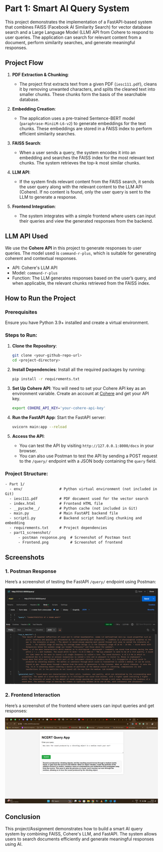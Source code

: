 
# Part 1: Smart AI Query System

This project demonstrates the implementation of a FastAPI-based system that combines FAISS (Facebook AI Similarity Search) for vector database search and a Large Language Model (LLM) API from Cohere to respond to user queries. The application can search for relevant content from a document, perform similarity searches, and generate meaningful responses.

## Project Flow

1. **PDF Extraction & Chunking**:
   - The project first extracts text from a given PDF (`iesc111.pdf`), cleans it by removing unwanted characters, and splits the cleaned text into smaller chunks. These chunks form the basis of the searchable database.

2. **Embedding Creation**:
   - The application uses a pre-trained Sentence-BERT model (`paraphrase-MiniLM-L6-v2`) to generate embeddings for the text chunks. These embeddings are stored in a FAISS index to perform efficient similarity searches.

3. **FAISS Search**:
   - When a user sends a query, the system encodes it into an embedding and searches the FAISS index for the most relevant text chunks. The system retrieves the top-k most similar chunks.

4. **LLM API**:
   - If the system finds relevant content from the FAISS search, it sends the user query along with the relevant content to the LLM API (Cohere). If no content is found, only the user query is sent to the LLM to generate a response.

5. **Frontend Integration**:
   - The system integrates with a simple frontend where users can input their queries and view the generated responses from the backend.

## LLM API Used

We use the **Cohere API** in this project to generate responses to user queries. The model used is `command-r-plus`, which is suitable for generating coherent and contextual responses.

- API: Cohere's LLM API
- Model: `command-r-plus`
- Function: The LLM generates responses based on the user’s query, and when applicable, the relevant chunks retrieved from the FAISS index.

## How to Run the Project

### Prerequisites

Ensure you have Python 3.9+ installed and create a virtual environment.

### Steps to Run:

1. **Clone the Repository**:
   ```bash
   git clone <your-github-repo-url>
   cd <project-directory>
   ```

2. **Install Dependencies**:
   Install all the required packages by running:
   ```bash
   pip install -r requirements.txt
   ```

3. **Set Up Cohere API**:
   You will need to set your Cohere API key as an environment variable. Create an account at [Cohere](https://cohere.ai/) and get your API key.

   ```bash
   export COHERE_API_KEY='your-cohere-api-key'
   ```

4. **Run the FastAPI App**:
   Start the FastAPI server:
   ```bash
   uvicorn main:app --reload
   ```

5. **Access the API**:
   - You can test the API by visiting `http://127.0.0.1:8000/docs` in your browser.
   - You can also use Postman to test the API by sending a POST request to the `/query/` endpoint with a JSON body containing the `query` field.

### Project Structure:

```
- Part 1/
  - env/                 # Python virtual environment (not included in Git)
  - iesc111.pdf          # PDF document used for the vector search
  - index.html           # Frontend HTML file
  - __pycache__/         # Python cache (not included in Git)
  - main.py              # Main FastAPI backend file
  - script1.py           # Backend script handling chunking and embedding
  - requirements.txt     # Project dependencies
  - part1_screenshot/
      - postman response.png  # Screenshot of Postman test
      - Frontend.png          # Screenshot of frontend
```

## Screenshots

### 1. Postman Response

Here’s a screenshot of testing the FastAPI `/query/` endpoint using Postman:

![Postman Response](Part%201/postman%20response.png)

### 2. Frontend Interaction

Here’s a screenshot of the frontend where users can input queries and get responses:

![Frontend Interaction](Part%201/Frontend.png)

## Conclusion

This project/Assignment demonstrates how to build a smart AI query system by combining FAISS, Cohere's LLM, and FastAPI. The system allows users to search documents efficiently and generate meaningful responses using AI.
